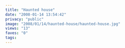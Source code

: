 ```yaml
---
title: "Haunted house"
date: "2008-01-14 13:54:42"
privacy: "public"
image: "2008/01/14/haunted-house/haunted-house.jpg"
views: "13"
faves: "0"
tags:
---
```



